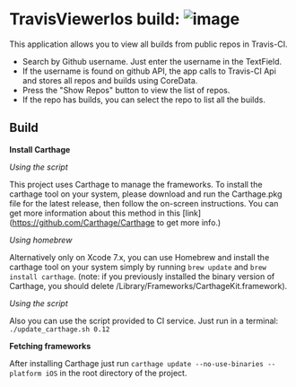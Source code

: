 # TravisViewerIos build: ![image](https://travis-ci.org/xilosada/TravisViewerIOS.svg?branch=master)

This application allows you to view all builds from public repos in Travis-CI.

* Search by Github username. Just enter the username in the TextField.
* If the username is found on github API, the app calls to Travis-CI Api and stores all repos and builds using CoreData.
* Press the "Show Repos" button to view the list of repos.
* If the repo has builds, you can select the repo to list all the builds.

## Build

**Install Carthage**

*Using the script*

This project uses Carthage to manage the frameworks. To install the carthage tool on your system, please download and run the Carthage.pkg file for the latest release, then follow the on-screen instructions.
You can get more information about this method in this [link](https://github.com/Carthage/Carthage to get more info.)

*Using homebrew*

Alternatively only on Xcode 7.x, you can use Homebrew and install the carthage tool on your system simply by running `brew update` and `brew install carthage`. (note: if you previously installed the binary version of Carthage, you should delete /Library/Frameworks/CarthageKit.framework).

*Using the script*

Also you can use the script provided to CI service. Just run in a terminal:
`./update_carthage.sh 0.12`

**Fetching frameworks**

After installing Carthage just run `carthage update --no-use-binaries --platform iOS` in the root directory of the project.
